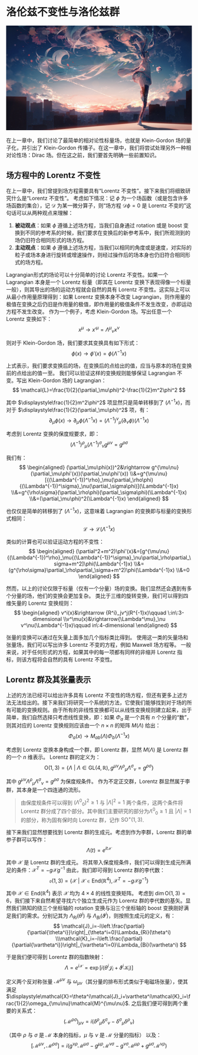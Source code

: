 # 洛伦兹不变性与洛伦兹群

![233](./Images/6.jpg)

在上一章中，我们讨论了最简单的相对论性标量场，也就是 Klein-Gordon 场的量子化，并引出了 Klein-Gordon 传播子。在这一章中，我们将尝试处理另外一种相对论性场：Dirac 场。但在这之前，我们要首先明确一些前置知识。

## 场方程中的 Lorentz 不变性

在上一章中，我们曾提到场方程需要具有“Lorentz 不变性”。接下来我们将细致研究什么是“Lorentz 不变性”。
考虑如下情况：记 $\phi$ 为一个场函数（或是包含许多场函数的集合），记 $\mathcal{D}$ 为某一微分算子，则“场方程 $\mathcal{D}{\phi}=0$ 是 Lorentz 不变的”这句话可以从两种观点来理解：

1. **被动观点**：如果 $\phi$ 遵循上述场方程，当我们自身通过 rotation 或是 boost 变换到不同的参考系的时候，我们要求在变换后的新参考系中，我们所观测到的场仍旧符合相同形式的场方程。
2. **主动观点**：如果 $\phi$ 遵循上述场方程，当我们以相同的角度或是速度，对实际的粒子或场本身进行旋转或增速操作，则经过操作后的场本身也仍旧符合相同形式的场方程。

Lagrangian形式的场论可以十分简单的讨论 Lorentz 不变性。如果一个 Lagrangian 本身是一个 Lorentz 标量（即其在 Lorentz 变换下表现得像一个标量一般），则其导出的场的运动方程就会自然的具有 Lorentz 不变性。这实际上可以从最小作用量原理得到：如果 Lorentz 变换本身不改变 Lagrangian，则作用量的极值在变换之后仍旧是作用量的极值，即作用量的极值条件不发生改变，亦即运动方程不发生改变。
作为一个例子，考虑 Klein-Gordon 场。写出任意一个 Lorentz 变换如下：
    $$
        x^\mu\rightarrow{x'}^\mu={\Lambda^\mu}_\nu{x^\nu}
    $$

则对于 Klein-Gordon 场，我们要求其变换具有如下形式：
    $$
        \phi(x)\rightarrow\phi'(x)=\phi(\Lambda^{-1}x)
    $$

上式表示，我们要求变换后的场，在变换后的点给出的值，应当与原本的场在变换前的点给出的值一至。
我们可以验证这样的变换规则能够保证 Lagrangian 不变。写出 Klein-Gordon 场的 Lagrangian：
    $$
        \mathcal{L}=\frac{1}{2}(\partial_\mu\phi)^2-\frac{1}{2}m^2\phi^2
    $$

其中 $\displaystyle\frac{1}{2}m^2\phi^2$ 项显然只是简单转移到了 $(\Lambda^{-1}x)$，而对于 $\displaystyle\frac{1}{2}(\partial_\mu\phi)^2$ 项，有：
    $$
        \partial_\mu\phi(x)\rightarrow\partial_\mu\phi(\Lambda^{-1}x)={(\Lambda^{-1})^\nu}_\mu(\partial_\nu\phi)(\Lambda^{-1}x)
    $$

考虑到 Lorentz 变换的保度规要求，即：
    $$
        {(\Lambda^{-1})^\rho}_\mu{(\Lambda^{-1})^\sigma}_\nu g^{\mu\nu}=g^{\rho\sigma}
    $$

我们有：
    $$
    \begin{aligned}
        (\partial_\mu\phi(x))^2&\rightarrow g^{\mu\nu}(\partial_\mu\phi'(x))(\partial_\nu\phi'(x))
        \\&=g^{\mu\nu}[{(\Lambda^{-1})^\rho}_\mu(\partial_\rho\phi){(\Lambda^{-1})^\sigma}_\nu(\partial_\sigma\phi)](\Lambda^{-1}x)
        \\&=g^{\rho\sigma}(\partial_\rho\phi)(\partial_\sigma\phi)(\Lambda^{-1}x)
        \\&=(\partial_\mu\phi)^2(\Lambda^{-1}x)
    \end{aligned}
    $$

也仅仅是简单的转移到了 $(\Lambda^{-1}x)$，这意味着 Lagrangian 的变换即与标量的变换形式相同：
    $$
        \mathcal{L}\rightarrow\mathcal{L}(\Lambda^{-1}x)
    $$

类似的计算也可以验证运动方程的不变性：
    $$
    \begin{aligned}
        (\partial^2+m^2)\phi'(x)&=[g^{\mu\nu}{(\Lambda^{-1})^\rho}_\mu{(\Lambda^{-1})^\sigma}_\nu\partial_\rho\partial_\sigma+m^2]\phi(\Lambda^{-1}x)
        \\&=(g^{\rho\sigma}\partial_\rho\partial_\sigma+m^2)\phi(\Lambda^{-1}x)
        \\&=0
    \end{aligned}
    $$

然而，以上的讨论仅限于标量（仅有一个分量）场的变换。我们显然还会遇到有多个分量的场，他们的变换会更加复杂。
类比于三维的旋转变换，我们可以得到四维矢量的 Lorentz 变换规则：
    $$
    \begin{aligned}
        v^i(x)&\rightarrow {R^i}_jv^j(R^{-1}x)\qquad \:in\:3-dimensional
        \\v^\mu(x)&\rightarrow{\Lambda^\mu}_\nu v^\nu(\Lambda^{-1}x)\qquad in\:4-dimensional
    \end{aligned}
    $$

张量的变换可以通过在矢量上面多加几个指标类比得到。
使用这一类的矢量场和张量场，我们可以写出许多 Lorentz 不变的方程，例如 Maxwell 场方程等。
一般来说，对于任何形式的方程，如果其中的每一项都有同样的非缩并 Lorentz 指标，则该方程将会自然的具有 Lorentz 不变性。

## Lorentz 群及其张量表示

上述的方法已经可以给出许多具有 Lorentz 不变性的场方程，但还有更多上述方法无法给出的。接下来我们将研究一个系统的方法，它使我们能够找到对于场的所有可能的变换规则。由于所有的非线性变换都可以从线性变换规则建立起来，出于简单，我们自然选择只考虑线性变换，即：如果 $\Phi_a$ 是一个具有 $n$ 个分量的“数”，则其对应的 Lorentz 变换规则应该由一个 $n\times{n}$ 的矩阵 $M(\Lambda)$ 给出：
    $$
        \Phi_a(x)\rightarrow M_{ab}(\Lambda)\Phi_b(\Lambda^{-1}x)
    $$

考虑到 Lorentz 变换本身构成一个群，即 Lorentz 群，显然 $M(\Lambda)$ 是 Lorentz 群的一个 $n$ 维表示。
Lorentz 群的定义为：
    $$
        \mathrm{O}(1,3)=\{\Lambda\:|\:\Lambda\in\mathrm{GL}(4,\mathbb{R}),g^{\mu\nu}{\Lambda^\rho}_\mu{\Lambda^\sigma}_\nu=g^{\rho\sigma}\}
    $$

其中 $g^{\mu\nu}{\Lambda^\rho}_\mu{\Lambda^\sigma}_\nu=g^{\rho\sigma}$ 为保度规条件。
作为不定正交群，Lorentz 群显然属于李群，其本身是一个四连通的流形。

>由保度规条件可以得到 $({\Lambda^0}_0)^2\geq1$ 与 $|\Lambda|^2=1$ 两个条件，这两个条件将 Lorentz 群分成了四个部分。其中我们主要研究的部分为${\Lambda^0}_0\geq1$ 且 $|\Lambda|=1$ 的部分，称为固有保时向 Lorentz 群，记作 $\mathrm{SO^+}(1,3)$.

接下来我们显然想要找到 Lorentz 群的生成元。考虑到作为李群，Lorentz 群的单参子群可以写作：
    $$
        \Lambda(t)=e^{it\mathcal{X}}
    $$

其中 $\mathcal{X}$ 是 Lorentz 群的生成元。
将其带入保度规条件，我们可以得到生成元所满足的条件：$\mathcal{X}^T=-g\mathcal{X}g^{-1}$
由此，我们即可得到 Lorentz 群的李代数：
    $$
        \mathfrak{o}(1,3)=\{\mathcal{X}\:|\:\mathcal{X}\in\mathrm{End}(\mathbb{R}^4),\mathcal{X}^T=-g\mathcal{X}g^{-1}\}
    $$

其中 $\mathcal{X}\in\mathrm{End}(\mathbb{R}^4)$ 表示 $\mathcal{X}$ 均为 $4\times{4}$ 的线性变换矩阵。
考虑到 $\dim\mathrm{O}(1,3)=6$，我们接下来自然希望寻找六个独立生成元作为 Lorentz 群的李代数的基矢。显然我们熟知的绕三个坐标轴的 rotation 变换与沿三个坐标轴的 boost 变换刚好满足我们的需求。分别记其为 $\Lambda_{Ri}(\theta^i)$ 与 $\Lambda_{Bi}(\vartheta^i)$，则按照生成元的定义，有：
    $$
        \mathcal{J}_i=-i\left.\frac{\partial}{\partial{\theta^i}}\right|_{\theta^i=0}\Lambda_{Ri}(\theta^i)
        \\\mathcal{K}_i=-i\left.\frac{\partial}{\partial{\vartheta^i}}\right|_{\vartheta^i=0}\Lambda_{Bi}(\vartheta^i)
    $$

于是我们便可得到 Lorentz 群的指数映射：
    $$
        \Lambda=e^{i\mathcal{X}}=\exp[{i(\theta^i\mathcal{J}_i+\vartheta^i\mathcal{K}_i)}]
    $$

定义两个反对称张量 $\mathcal{M}^{\mu\nu}$ 与 $\omega_{\mu\nu}$（其分量的排布形式类似于电磁场张量），使其满足 $\displaystyle\mathcal{X}=\theta^i\mathcal{J}_i+\vartheta^i\mathcal{K}_i=\frac{1}{2}\omega_{\mu\nu}\mathcal{M}^{\mu\nu}$.
之后我们便可得到两个重要的关系式：
    $$
        (\mathcal{M}^{\rho\sigma})_{\mu\nu}=i({\delta^{\rho}}_\mu{\delta^{\sigma}}_\nu-{\delta^{\sigma}}_\mu{\delta^{\rho}}_\nu)
    $$

（其中 $\rho$ 与 $\sigma$ 是 $\mathcal{M}$ 本身的指标，$\mu$ 与 $\nu$ 是 $\mathcal{M}$ 分量的指标）
以及：
    $$
        [\mathcal{M}^{\mu\nu},\mathcal{M}^{\rho\sigma}]=i(g^{\nu\rho}\mathcal{M}^{\mu\sigma}-g^{\mu\rho}\mathcal{M}^{\nu\sigma}-g^{\nu\sigma}\mathcal{M}^{\mu\rho}+g^{\mu\sigma}\mathcal{M}^{\nu\rho})
    $$
